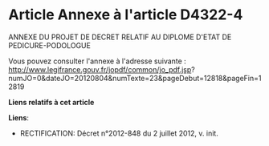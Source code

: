 # Article Annexe à l'article D4322-4

ANNEXE DU PROJET DE DECRET RELATIF AU DIPLOME D'ETAT DE PEDICURE-PODOLOGUE

Vous pouvez consulter l'annexe à l'adresse suivante : http://www.legifrance.gouv.fr/jopdf/common/jo_pdf.jsp?
numJO=0&dateJO=20120804&numTexte=23&pageDebut=12818&pageFin=12819

**Liens relatifs à cet article**

**Liens**:

  - RECTIFICATION: Décret n°2012-848 du 2 juillet 2012, v. init.
